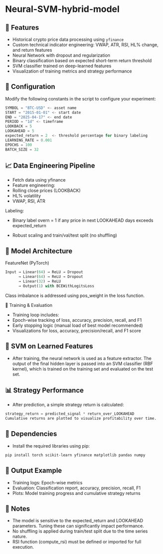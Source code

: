 # Neural-SVM-hybrid-model

## 📌 Features
- Historical crypto price data processing using `yfinance`
- Custom technical indicator engineering: VWAP, ATR, RSI, HL% change, and return features
- Neural Network with dropout and regularization
- Binary classification based on expected short-term return threshold
- SVM classifier trained on deep-learned features
- Visualization of training metrics and strategy performance

## 🔧 Configuration
Modify the following constants in the script to configure your experiment:

```python
SYMBOL = "BTC-USD" <- asset name
START = "2015-01-01" <- start date
END = "2025-04-17" <- end date
PERIOD = "1d" <- timeframe
LOOKBACK = 5
LOOKAHEAD = 5
expected_return = 2  <- threshold percentage for binary labeling
LEARNING_RATE = 0.001
EPOCHS = 100
BATCH_SIZE = 32
```
## 📈 Data Engineering Pipeline
- Fetch data using yfinance
- Feature engineering:
- Rolling close prices (LOOKBACK)
- HL% volatility
- VWAP, RSI, ATR

Labeling:

- Binary label overn = 1 if any price in next LOOKAHEAD days exceeds expected_return

- Robust scaling and train/val/test split (no shuffling)

## 🧠 Model Architecture
FeatureNet (PyTorch)

```python
Input → Linear(64) → ReLU → Dropout  
      → Linear(64) → ReLU → Dropout  
      → Linear(32) → ReLU  
      → Output(1) with BCEWithLogitsLoss
```
Class imbalance is addressed using pos_weight in the loss function.

🧪 Training & Evaluation
- Training loop includes:
- Epoch-wise tracking of loss, accuracy, precision, recall, and F1
- Early stopping logic (manual load of best model recommended)
- Visualizations for loss, accuracy, precision/recall, and F1 score

## 🔁 SVM on Learned Features
- After training, the neural network is used as a feature extractor. The output of the final hidden layer is passed into an SVM classifier (RBF kernel), which is trained on the training set and evaluated on the test set.

## 📊 Strategy Performance
- After prediction, a simple strategy return is calculated:

```python
strategy_return = predicted_signal * return_over_LOOKAHEAD
Cumulative returns are plotted to visualize profitability over time.
```
## 📁 Dependencies
- Install the required libraries using pip:

```bash
pip install torch scikit-learn yfinance matplotlib pandas numpy
```
## 📌 Output Example
- Training logs: Epoch-wise metrics
- Evaluation: Classification report, accuracy, precision, recall, F1
- Plots: Model training progress and cumulative strategy returns

## 📍 Notes
- The model is sensitive to the expected_return and LOOKAHEAD parameters. Tuning these can significantly impact performance.
- No shuffling is applied during train/test split due to the time series nature.
- RSI function (compute_rsi) must be defined or imported for full execution.

